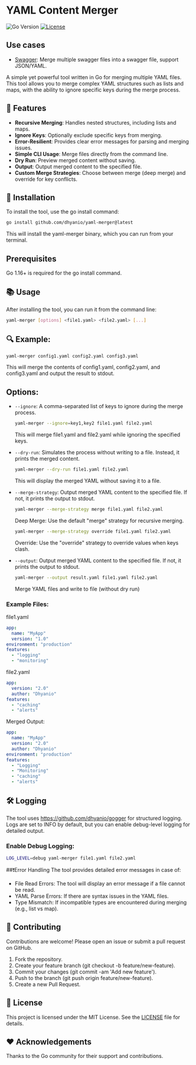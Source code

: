 # YAML Content Merger

![Go Version](https://img.shields.io/badge/go%20version-%3E=1.23-61CFDD.svg?style=flat-square)
[![License](https://img.shields.io/badge/license-MIT-green.svg)](https://opensource.org/licenses/MIT)

## Use cases
- [Swagger](./examples/swagger/): Merge multiple swagger files into a swagger file, support JSON/YAML.

A simple yet powerful tool written in Go for merging multiple YAML files. This tool allows you to merge complex YAML structures such as lists and maps, with the ability to ignore specific keys during the merge process.

## 🔧 Features
- **Recursive Merging**: Handles nested structures, including lists and maps.
- **Ignore Keys**: Optionally exclude specific keys from merging.
- **Error-Resilient**: Provides clear error messages for parsing and merging issues.
- **Simple CLI Usage**: Merge files directly from the command line.
- **Dry Run**: Preview merged content without saving.
- **Output**: Output merged content to the specified file.
- **Custom Merge Strategies**: Choose between merge (deep merge) and override for key conflicts.

## 🚀 Installation
To install the tool, use the go install command:

```bash
go install github.com/dhyanio/yaml-merger@latest
```
This will install the yaml-merger binary, which you can run from your terminal.

## Prerequisites
Go 1.16+ is required for the go install command.

## 📚 Usage
After installing the tool, you can run it from the command line:

```bash
yaml-merger [options] <file1.yaml> <file2.yaml> [...]
```

## 🔍 Example:
```bash
yaml-merger config1.yaml config2.yaml config3.yaml
```
This will merge the contents of config1.yaml, config2.yaml, and config3.yaml and output the result to stdout.

## Options:
- `--ignore`: A comma-separated list of keys to ignore during the merge process.
  ```bash
  yaml-merger --ignore=key1,key2 file1.yaml file2.yaml
  ```
  This will merge file1.yaml and file2.yaml while ignoring the specified keys.

- `--dry-run`: Simulates the process without writing to a file. Instead, it prints the merged content.
  ```bash
  yaml-merger --dry-run file1.yaml file2.yaml
  ```
  This will display the merged YAML without saving it to a file.

- `--merge-strategy`: Output merged YAML content to the specified file. If not, it prints the output to stdout.
  ```bash
  yaml-merger --merge-strategy merge file1.yaml file2.yaml
  ```
  Deep Merge: Use the default "merge" strategy for recursive merging.

  ```bash
  yaml-merger --merge-strategy override file1.yaml file2.yaml
  ```
  Override: Use the "override" strategy to override values when keys clash.

- `--output`: Output merged YAML content to the specified file. If not, it prints the output to stdout.
  ```bash
  yaml-merger --output result.yaml file1.yaml file2.yaml
  ```
  Merge YAML files and write to file (without dry run)

### Example Files:
file1.yaml
```yaml
app:
  name: "MyApp"
  version: "1.0"
environment: "production"
features:
  - "logging"
  - "monitoring"
```
file2.yaml

```yaml
app:
  version: "2.0"
  author: "Dhyanio"
features:
  - "caching"
  - "alerts"
```
Merged Output:
```yaml
app:
  name: "MyApp"
  version: "2.0"
  author: "Dhyanio"
environment: "production"
features:
  - "Logging"
  - "Monitoring"
  - "caching"
  - "alerts"
```
## 🛠 Logging
The tool uses https://github.com/dhyanio/gogger for structured logging. Logs are set to INFO by default, but you can enable debug-level logging for detailed output.

### Enable Debug Logging:
```bash
LOG_LEVEL=debug yaml-merger file1.yaml file2.yaml
```

##❗Error Handling
The tool provides detailed error messages in case of:

- File Read Errors: The tool will display an error message if a file cannot be read.
- YAML Parse Errors: If there are syntax issues in the YAML files.
- Type Mismatch: If incompatible types are encountered during merging (e.g., list vs map).

## 🤝 Contributing
Contributions are welcome! Please open an issue or submit a pull request on GitHub.
1. Fork the repository.
2. Create your feature branch (git checkout -b feature/new-feature).
3. Commit your changes (git commit -am 'Add new feature').
4. Push to the branch (git push origin feature/new-feature).
5. Create a new Pull Request.

## 📜 License

This project is licensed under the MIT License. See the [LICENSE](LICENSE) file for details.

## ❤️ Acknowledgements

Thanks to the Go community for their support and contributions.
